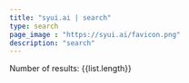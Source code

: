```yaml
---
title: "syui.ai | search"
type: search
page_image : "https://syui.ai/favicon.png"
description: "search"
---
```


<div id="app">
  <mysearchbtn :search.sync="search"></mysearchbtn>
  <p>Number of results: {{list.length}}</p>
  <mylist :list="list"></mylist>
</div>
<script src='https://cdnjs.cloudflare.com/ajax/libs/vue/2.5.22/vue.min.js'></script>
<script src='https://cdnjs.cloudflare.com/ajax/libs/axios/0.18.0/axios.min.js'></script>
<script src='https://cdnjs.cloudflare.com/ajax/libs/lunr.js/2.3.5/lunr.min.js'></script><script  src="/search/script.js"></script>
